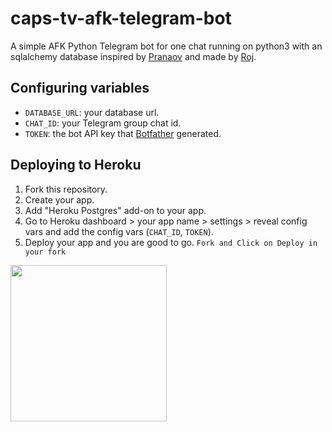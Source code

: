 # caps-tv-afk-telegram-bot
A simple AFK Python Telegram bot for one chat running
 on python3 with an sqlalchemy database inspired by [Pranaov](https://t.me/pranaovs) and made by [Roj](https://t.me/rojserbest).

## Configuring variables

- `DATABASE_URL`: your database url.
- `CHAT_ID`: your Telegram group chat id.
- `TOKEN`: the bot API key that [Botfather](https://t.me/botfather) generated.


## Deploying to Heroku

1. Fork this repository.
2. Create your app.
3. Add "Heroku Postgres" add-on to your app.
4. Go to Heroku dashboard > your app name > settings > reveal config vars and add the config vars (`CHAT_ID`, `TOKEN`).
5. Deploy your app and you are good to go. 
`Fork and Click on Deploy in your fork`
<p><a href="https://heroku.com/deploy"> <img src="https://img.shields.io/badge/Deploy%20To%20Heroku-black?style=for-the-badge&logo=heroku" width="250""/></a></p>
